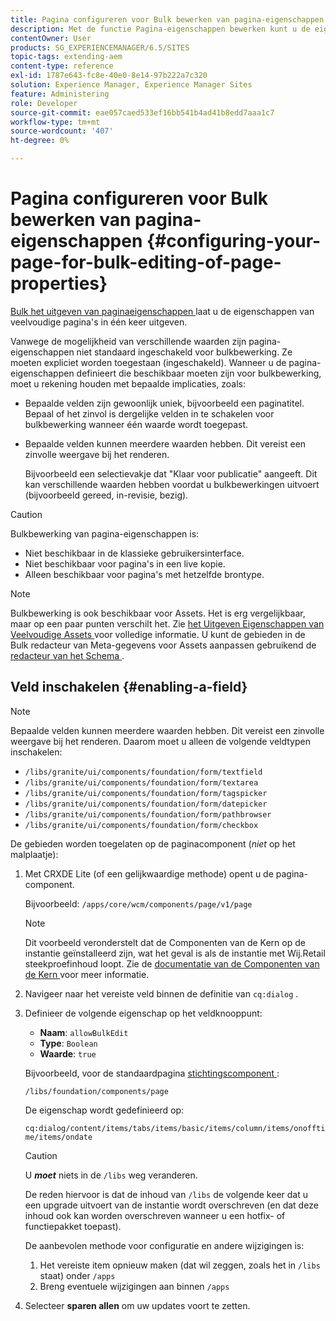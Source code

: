 ```yaml
---
title: Pagina configureren voor Bulk bewerken van pagina-eigenschappen
description: Met de functie Pagina-eigenschappen bewerken kunt u de eigenschappen van meerdere pagina's tegelijk bewerken
contentOwner: User
products: SG_EXPERIENCEMANAGER/6.5/SITES
topic-tags: extending-aem
content-type: reference
exl-id: 1787e643-fc8e-40e0-8e14-97b222a7c320
solution: Experience Manager, Experience Manager Sites
feature: Administering
role: Developer
source-git-commit: eae057caed533ef16bb541b4ad41b8edd7aaa1c7
workflow-type: tm+mt
source-wordcount: '407'
ht-degree: 0%

---
```


# Pagina configureren voor Bulk bewerken van pagina-eigenschappen {#configuring-your-page-for-bulk-editing-of-page-properties}

[ Bulk het uitgeven van paginaeigenschappen ](/help/sites-authoring/editing-page-properties.md#from-the-sites-console-multiple-pages) laat u de eigenschappen van veelvoudige pagina&#39;s in één keer uitgeven.

Vanwege de mogelijkheid van verschillende waarden zijn pagina-eigenschappen niet standaard ingeschakeld voor bulkbewerking. Ze moeten expliciet worden toegestaan (ingeschakeld). Wanneer u de pagina-eigenschappen definieert die beschikbaar moeten zijn voor bulkbewerking, moet u rekening houden met bepaalde implicaties, zoals:

* Bepaalde velden zijn gewoonlijk uniek, bijvoorbeeld een paginatitel. Bepaal of het zinvol is dergelijke velden in te schakelen voor bulkbewerking wanneer één waarde wordt toegepast.
* Bepaalde velden kunnen meerdere waarden hebben. Dit vereist een zinvolle weergave bij het renderen.

  Bijvoorbeeld een selectievakje dat &quot;Klaar voor publicatie&quot; aangeeft. Dit kan verschillende waarden hebben voordat u bulkbewerkingen uitvoert (bijvoorbeeld gereed, in-revisie, bezig).

>[!CAUTION]
>
>Bulkbewerking van pagina-eigenschappen is:
>
>* Niet beschikbaar in de klassieke gebruikersinterface.
>* Niet beschikbaar voor pagina&#39;s in een live kopie.
>* Alleen beschikbaar voor pagina&#39;s met hetzelfde brontype.
>

>[!NOTE]
>
>Bulkbewerking is ook beschikbaar voor Assets. Het is erg vergelijkbaar, maar op een paar punten verschilt het. Zie [ het Uitgeven Eigenschappen van Veelvoudige Assets ](/help/assets/metadata.md) voor volledige informatie. U kunt de gebieden in de Bulk redacteur van Meta-gegevens voor Assets aanpassen gebruikend de [ redacteur van het Schema ](/help/assets/metadata-schemas.md).

## Veld inschakelen {#enabling-a-field}

>[!NOTE]
>
>Bepaalde velden kunnen meerdere waarden hebben. Dit vereist een zinvolle weergave bij het renderen. Daarom moet u alleen de volgende veldtypen inschakelen:
>
>* `/libs/granite/ui/components/foundation/form/textfield`
>* `/libs/granite/ui/components/foundation/form/textarea`
>* `/libs/granite/ui/components/foundation/form/tagspicker`
>* `/libs/granite/ui/components/foundation/form/datepicker`
>* `/libs/granite/ui/components/foundation/form/pathbrowser`
>* `/libs/granite/ui/components/foundation/form/checkbox`
>

De gebieden worden toegelaten op de paginacomponent (*niet* op het malplaatje):

1. Met CRXDE Lite (of een gelijkwaardige methode) opent u de pagina-component.

   Bijvoorbeeld: `/apps/core/wcm/components/page/v1/page`

   >[!NOTE]
   >
   >Dit voorbeeld veronderstelt dat de Componenten van de Kern op de instantie geïnstalleerd zijn, wat het geval is als de instantie met Wij.Retail steekproefinhoud loopt. Zie de [ documentatie van de Componenten van de Kern ](https://experienceleague.adobe.com/docs/experience-manager-core-components/using/introduction.html) voor meer informatie.

1. Navigeer naar het vereiste veld binnen de definitie van `cq:dialog` .
1. Definieer de volgende eigenschap op het veldknooppunt:

   * **Naam**: `allowBulkEdit`
   * **Type**: `Boolean`
   * **Waarde**: `true`

   Bijvoorbeeld, voor de standaardpagina [ stichtingscomponent ](/help/sites-authoring/default-components-foundation.md):

   `/libs/foundation/components/page`

   De eigenschap wordt gedefinieerd op:

   `cq:dialog/content/items/tabs/items/basic/items/column/items/onofftime/items/ondate`

   >[!CAUTION]
   >
   >U ***moet*** niets in de `/libs` weg veranderen.
   >
   >De reden hiervoor is dat de inhoud van `/libs` de volgende keer dat u een upgrade uitvoert van de instantie wordt overschreven (en dat deze inhoud ook kan worden overschreven wanneer u een hotfix- of functiepakket toepast).
   >
   >De aanbevolen methode voor configuratie en andere wijzigingen is:
   >
   >    1. Het vereiste item opnieuw maken (dat wil zeggen, zoals het in `/libs` staat) onder `/apps`
   >    1. Breng eventuele wijzigingen aan binnen `/apps`

1. Selecteer **sparen allen** om uw updates voort te zetten.
